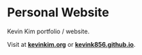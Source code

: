 # Personal Website

Kevin Kim portfolio / website.

Visit at [**kevinkim.org**](https://kevinkim.org) or [**kevink856.github.io**](https://kevink856.github.io).